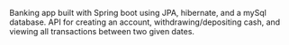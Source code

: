 Banking app built with Spring boot using JPA, hibernate, and a mySql database. API for creating an account, withdrawing/depositing cash, and viewing all transactions between two given dates.